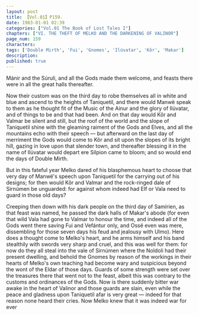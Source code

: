 ```yaml
---
layout: post
title: 【Vol.01】P159.
date: 1983-01-01 02:39
categories: ["Vol.01 The Book of Lost Tales I"]
chapters: ["VI. THE THEFT OF MELKO AND THE DARKENING OF VALINOR"]
page_num: 159
characters: 
tags: ['Double Mirth', 'Fui', 'Gnomes', 'Ilúvatar', 'Kôr', 'Makar']
description: 
published: true
---
```


<p style="text-indent: 0;">
Mánir and the Súruli, and all the Gods made them welcome, and feasts there were in all the great halls thereafter.
</p>

Now their custom was on the third day to robe themselves all in white and blue and ascend to the heights of Taniquetil, and there would Manwë speak to them as he thought fit of the Music of the Ainur and the glory of Ilúvatar, and of things to be and that had been. And on that day would Kôr and Valmar be silent and still, but the roof of the world and the slope of Taniquetil shine with the gleaming raiment of the Gods and Elves, and all the mountains echo with their speech — but afterward on the last day of merriment the Gods would come to Kôr and sit upon the slopes of its bright hill, gazing in love upon that slender town, and thereafter blessing it in the name of Ilúvatar would depart ere Silpion came to bloom; and so would end the days of Double Mirth.

But in this fateful year Melko dared of his blasphemous heart to choose that very day of Manwë's speech upon Taniquetil for the carrying out of his designs; for then would Kôr and Valmar and the rock-ringed dale of Sirnúmen be unguarded: for against whom indeed had Elf or Vala need to guard in those old days?

Creeping then down with his dark people on the third day of Samírien, as that feast was named, he passed the dark halls of Makar's abode (for even that wild Vala had gone to Valmar to honour the time, and indeed all of the Gods went there saving Fui and Vefántur only, and Ossë even was mere, dissembling for those seven days his feud and jealousy with Ulmo). Here does a thought come to Melko's heart, and he arms himself and his band stealthily with swords very sharp and cruel, and this was well for them: for now do they all steal into the vale of Sirnúmen where the Noldoli had their present dwelling, and behold the Gnomes by reason of the workings in their hearts of Melko's own teaching had become wary and suspicious beyond the wont of the Eldar of those days. Guards of some strength were set over the treasures there that went not to the feast, albeit this was contrary to the customs and ordinances of the Gods. Now is there suddenly bitter war awake in the heart of Valinor and those guards are slain, even while the peace and gladness upon Taniquetil afar is very great — indeed for that reason none heard their cries. Now Melko knew that it was indeed war for ever

